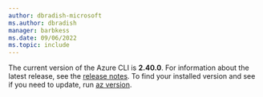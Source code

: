 ```yaml
---
author: dbradish-microsoft
ms.author: dbradish
manager: barbkess
ms.date: 09/06/2022
ms.topic: include
---
```


The current version of the Azure CLI is __2.40.0__. For information about the latest release, see the [release notes](../release-notes-azure-cli.md). To find your installed version and see if you need to update, run [az version](/cli/azure/reference-index#az_version).
